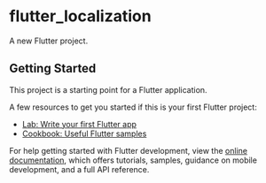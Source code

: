 # flutter_localization

A new Flutter project.

## Getting Started

This project is a starting point for a Flutter application.

A few resources to get you started if this is your first Flutter project:

- [Lab: Write your first Flutter app](https://docs.flutter.dev/get-started/codelab)
- [Cookbook: Useful Flutter samples](https://docs.flutter.dev/cookbook)

For help getting started with Flutter development, view the
[online documentation](https://docs.flutter.dev/), which offers tutorials,
samples, guidance on mobile development, and a full API reference.


<!-- # 1 - novbatda 
 flutter_localizations: # add this line
   sdk: flutter 
 va 
 intl 
 packagelarini ni qo'shib olaman  
 
 2- novbatda 
root papkalar orasiga l10n.yaml file hosil qilaman va ichiga 

arb-dir: lib/l10n
template-arb-file: app_en.arb
output-localization-file: app_localization.dart

ni tashlayman,

3 - novbatda 

lib papkasini ichiga l10n degan papka hosil qilib 
ichiga tillarim ro'yxatlarini yozib saqlayman.
e.x : app_ar.arb , app_en.arb, app_uz.arb
bularni ichiga so'zlar turadi map holatda

e.x : { 'hello' : "salom"}

4 - novbatda 


flutter:

  
  uses-material-design: true

  larning ostidan 

  generate: true

  ni qo'shaman va terminalda 
  
  flutter gen-l10n

  buyrug'ini kiritaman 
  5- novbatda
MaterialApp() ning ichiga 
locale: Locale("ar"),

      supportedLocales: [Locale('en'), Locale('uz'), Locale('ar'), // bular tillarim ro'yxatlari],

      localizationsDelegates: [
        AppLocalizations.delegate,
        GlobalWidgetsLocalizations.delegate,
        GlobalCupertinoLocalizations.delegate,
        GlobalMaterialLocalizations.delegate
      ],

      larni kiritaman
6 - novbatda 

Matn kiritilishi kerak bo'lgan joyga 

AppLocalizations.of(context)!.{lug'atdaki so'zning kaliti}

deb yozaman
 -->

